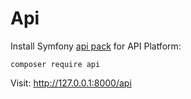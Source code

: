 # Api

Install Symfony [api pack](https://github.com/api-platform/api-pack) for API Platform:

```
composer require api
```

Visit: http://127.0.0.1:8000/api
